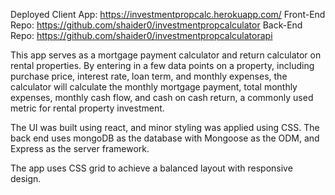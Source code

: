 Deployed Client App: https://investmentpropcalc.herokuapp.com/
Front-End Repo: https://github.com/shaider0/investmentpropcalculator
Back-End Repo: https://github.com/shaider0/investmentpropcalculatorapi

This app serves as a mortgage payment calculator and return calculator on rental properties. By entering in a few data points on a property, including purchase price, interest rate, loan term, and monthly expenses, the calculator will calculate the monthly mortgage payment, total monthly expenses, monthly cash flow, and cash on cash return, a commonly used metric for rental property investment. 

The UI was built using react, and minor styling was applied using CSS. The back end uses mongoDB as the database with Mongoose as the ODM, and Express as the server framework. 

The app uses CSS grid to achieve a balanced layout with responsive design. 